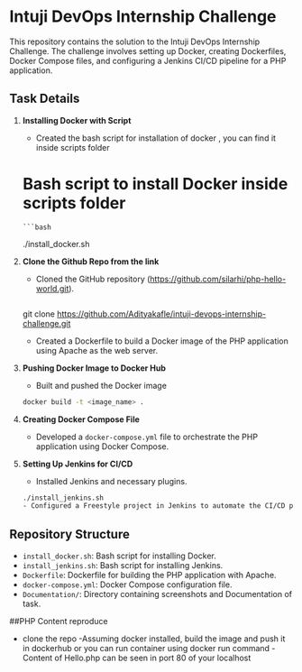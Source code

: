 # Intuji DevOps Internship Challenge

This repository contains the solution to the Intuji DevOps Internship Challenge. The challenge involves setting up Docker, creating Dockerfiles, Docker Compose files, and configuring a Jenkins CI/CD pipeline for a PHP application.

## Task Details

1. **Installing Docker with Script**
   - Created the bash script for installation of docker , you can find it inside scripts folder
   # Bash script to install Docker inside scripts folder
       ```bash
   ./install_docker.sh

2. **Clone the Github Repo from the link**
   - Cloned the GitHub repository (https://github.com/silarhi/php-hello-world.git).
       ```bash
   git clone https://github.com/Adityakafle/intuji-devops-internship-challenge.git
   - Created a Dockerfile to build a Docker image of the PHP application using Apache as the web server.

3. **Pushing Docker Image to Docker Hub**
   - Built and pushed the Docker image
	```bash
   docker build -t <image_name> .

4. **Creating Docker Compose File**
   - Developed a `docker-compose.yml` file to orchestrate the PHP application using Docker Compose.

5. **Setting Up Jenkins for CI/CD**
   - Installed Jenkins and necessary plugins.
	```bash
   	./install_jenkins.sh
   - Configured a Freestyle project in Jenkins to automate the CI/CD pipeline.

## Repository Structure

- `install_docker.sh`: Bash script for installing Docker.
- `install_jenkins.sh`: Bash script for installing Jenkins.
- `Dockerfile`: Dockerfile for building the PHP application with Apache.
- `docker-compose.yml`: Docker Compose configuration file.
- `Documentation/`: Directory containing screenshots and Documentation of task.

##PHP Content reproduce
- clone the repo
-Assuming docker installed, build the image and push it in dockerhub or you can run container using docker run command
-Content of Hello.php can be seen in port 80 of your localhost
